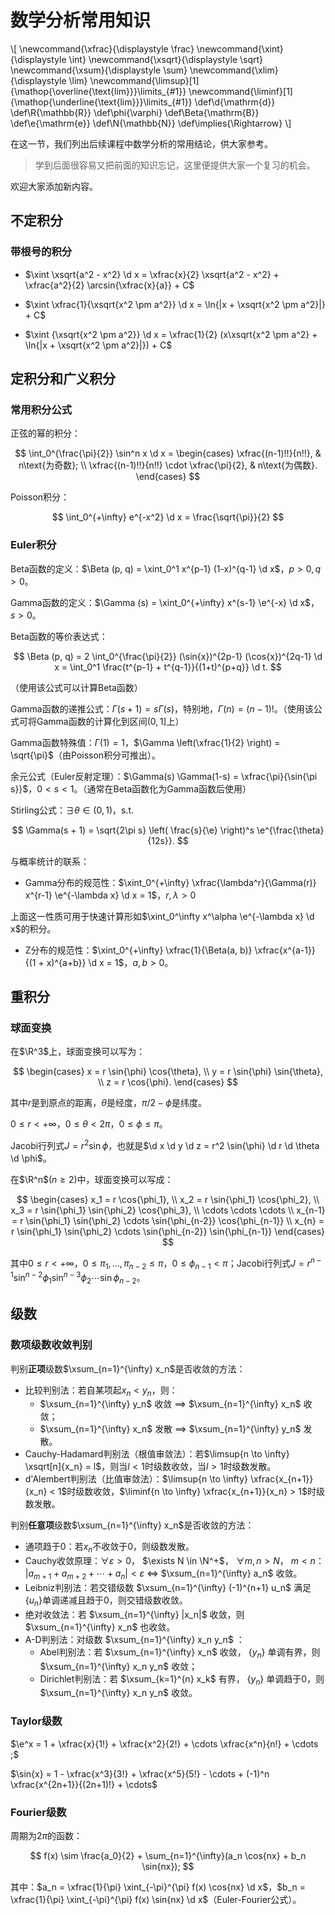 # 数学分析常用知识

<div class="hidden-latex">
\[
\newcommand{\xfrac}{\displaystyle \frac}
\newcommand{\xint}{\displaystyle \int}
\newcommand{\xsqrt}{\displaystyle \sqrt}
\newcommand{\xsum}{\displaystyle \sum}
\newcommand{\xlim}{\displaystyle \lim}
\newcommand{\limsup}[1]{\mathop{\overline{\text{lim}}}\limits_{#1}}
\newcommand{\liminf}[1]{\mathop{\underline{\text{lim}}}\limits_{#1}}
\def\d{\mathrm{d}}
\def\R{\mathbb{R}}
\def\phi{\varphi}
\def\Beta{\mathrm{B}}
\def\e{\mathrm{e}}
\def\N{\mathbb{N}}
\def\implies{\Rightarrow}
\]
</div>

在这一节，我们列出后续课程中数学分析的常用结论，供大家参考。

> 学到后面很容易又把前面的知识忘记，这里便提供大家一个复习的机会。

欢迎大家添加新内容。

## 不定积分

### 带根号的积分

* $\xint \xsqrt{a^2 - x^2} \d x = \xfrac{x}{2} \xsqrt{a^2 - x^2} + \xfrac{a^2}{2} \arcsin{\xfrac{x}{a}} + C$

* $\xint \xfrac{1}{\xsqrt{x^2 \pm a^2}} \d x = \ln{|x + \xsqrt{x^2 \pm a^2}|} + C$

* $\xint {\xsqrt{x^2 \pm a^2}} \d x = \xfrac{1}{2} (x\xsqrt{x^2 \pm a^2} + \ln{|x + \xsqrt{x^2 \pm a^2}|}) + C$

## 定积分和广义积分

### 常用积分公式

正弦的幂的积分：

$$
\int_0^{\frac{\pi}{2}} \sin^n x \d x = 
\begin{cases}
\xfrac{(n-1)!!}{n!!}, & n\text{为奇数}; \\
\xfrac{(n-1)!!}{n!!} \cdot \xfrac{\pi}{2}, & n\text{为偶数}.
\end{cases}
$$

Poisson积分：

$$
\int_0^{+\infty} e^{-x^2} \d x = \frac{\sqrt{\pi}}{2}
$$

### Euler积分

Beta函数的定义：$\Beta (p, q) = \xint_0^1 x^{p-1} (1-x)^{q-1} \d x$，$p > 0, q > 0$。

Gamma函数的定义：$\Gamma (s) = \xint_0^{+\infty} x^{s-1} \e^{-x} \d x$，$s > 0$。

Beta函数的等价表达式：

$$
\Beta (p, q) = 2 \int_0^{\frac{\pi}{2}} (\sin{x})^{2p-1} (\cos{x})^{2q-1} \d x = \int_0^1 \frac{t^{p-1} + t^{q-1}}{(1+t)^{p+q}} \d t.
$$

（使用该公式可以计算Beta函数）

Gamma函数的递推公式：$\Gamma(s+1) = s\Gamma(s)$，特别地，$\Gamma(n) = (n-1)!$。（使用该公式可将Gamma函数的计算化到区间$(0, 1]$上）

Gamma函数特殊值：$\Gamma(1) = 1$，$\Gamma \left(\xfrac{1}{2} \right) = \sqrt{\pi}$（由Poisson积分可推出）。

余元公式（Euler反射定理）：$\Gamma(s) \Gamma(1-s) = \xfrac{\pi}{\sin{\pi s}}$，$0 < s < 1$。（通常在Beta函数化为Gamma函数后使用）

Stirling公式：$\exists \theta \in (0, 1)$，s.t. 

$$
\Gamma(s + 1) = \sqrt{2\pi s} \left( \frac{s}{\e} \right)^s \e^{\frac{\theta}{12s}}.
$$

与概率统计的联系：

* Gamma分布的规范性：$\xint_0^{+\infty} \xfrac{\lambda^r}{\Gamma(r)} x^{r-1} \e^{-\lambda x} \d x = 1$，$r, \lambda > 0$

上面这一性质可用于快速计算形如$\xint_0^\infty x^\alpha \e^{-\lambda x} \d x$的积分。

* Z分布的规范性：$\xint_0^{+\infty} \xfrac{1}{\Beta(a, b)} \xfrac{x^{a-1}}{(1 + x)^{a+b}} \d x = 1$，$a, b > 0$。

## 重积分

### 球面变换

在$\R^3$上，球面变换可以写为：

$$
\begin{cases}
x = r \sin{\phi} \cos{\theta}, \\
y = r \sin{\phi} \sin{\theta}, \\
z = r \cos{\phi}.
\end{cases}
$$

其中$r$是到原点的距离，$\theta$是经度，$\pi/2 - \phi$是纬度。

$0 \le r < + \infty$，$0 \le \theta < 2\pi$，$0 \le \phi \le \pi$。

Jacobi行列式$J = r^2 \sin{\phi}$，也就是$\d x \d y \d z = r^2 \sin{\phi} \d r \d \theta \d \phi$。

在$\R^n$($n \ge 2$)中，球面变换可以写成：

$$
\begin{cases}
x_1 = r \cos{\phi_1}, \\
x_2 = r \sin{\phi_1} \cos{\phi_2}, \\
x_3 = r \sin{\phi_1} \sin{\phi_2} \cos{\phi_3}, \\
 \cdots \cdots \cdots \\
x_{n-1} = r \sin{\phi_1} \sin{\phi_2} \cdots \sin{\phi_{n-2}} \cos{\phi_{n-1}} \\
x_{n} = r \sin{\phi_1} \sin{\phi_2} \cdots \sin{\phi_{n-2}} \sin{\phi_{n-1}}
\end{cases}
$$

其中$0 \le r < +\infty$，$0 \le \pi_1, \dots, \pi_{n-2} \le \pi$，$0 \le \phi_{n-1} < \pi$；Jacobi行列式$J = r^{n-1} \sin^{n-2}\phi_1 \sin^{n-3}\phi_2 \cdots \sin{\phi_{n-2}}$。

## 级数

### 数项级数收敛判别

判别**正项**级数$\xsum_{n=1}^{\infty} x_n$是否收敛的方法：

* 比较判别法：若自某项起$x_n < y_n$，则：
    * $\xsum_{n=1}^{\infty} y_n$ 收敛 $\implies$ $\xsum_{n=1}^{\infty} x_n$ 收敛；
    * $\xsum_{n=1}^{\infty} x_n$ 发散 $\implies$ $\xsum_{n=1}^{\infty} y_n$ 发散。
* Cauchy-Hadamard判别法（根值审敛法）：若$\limsup{n \to \infty} \xsqrt[n]{x_n} = l$，则当$l < 1$时级数收敛，当$l > 1$时级数发散。
* d'Alembert判别法（比值审敛法）：$\limsup{n \to \infty} \xfrac{x_{n+1}}{x_n} < 1$时级数收敛，$\liminf{n \to \infty} \xfrac{x_{n+1}}{x_n} > 1$时级数发散。

判别**任意项**级数$\xsum_{n=1}^{\infty} x_n$是否收敛的方法：

* 通项趋于0：若$x_n$不收敛于0，则级数发散。
* Cauchy收敛原理：$\forall \varepsilon > 0$， $\exists N \in \N^+$， $\forall m, n > N$， $m < n$： $|a_{m + 1} + a_{m + 2} + \cdots + a_n | < \varepsilon$ $\Longleftrightarrow$ $\xsum_{n=1}^{\infty} a_n$ 收敛。
* Leibniz判别法：若交错级数 $\xsum_{n=1}^{\infty} (-1)^{n+1} u_n$ 满足$\{ u_n \}$单调递减且趋于0，则交错级数收敛。
* 绝对收敛法：若 $\xsum_{n=1}^{\infty} |x_n|$ 收敛，则 $\xsum_{n=1}^{\infty} x_n$ 也收敛。
* A-D判别法：对级数 $\xsum_{n=1}^{\infty} x_n y_n$ ：
    * Abel判别法：若 $\xsum_{n=1}^{\infty} x_n$ 收敛， $\{ y_n \}$ 单调有界，则 $\xsum_{n=1}^{\infty} x_n y_n$ 收敛；
    * Dirichlet判别法：若 $\xsum_{k=1}^{n} x_k$ 有界， $\{ y_n \}$ 单调趋于0，则 $\xsum_{n=1}^{\infty} x_n y_n$ 收敛。

### Taylor级数

$\e^x = 1 + \xfrac{x}{1!} + \xfrac{x^2}{2!} + \cdots \xfrac{x^n}{n!} + \cdots ;$

$\sin{x} = 1 - \xfrac{x^3}{3!} + \xfrac{x^5}{5!} - \cdots + (-1)^n \xfrac{x^{2n+1}}{(2n+1)!} + \cdots$

### Fourier级数

周期为$2 \pi$的函数：

$$
f(x) \sim \frac{a_0}{2} + \sum_{n=1}^{\infty}(a_n \cos{nx} + b_n \sin{nx});
$$

其中：$a_n = \xfrac{1}{\pi} \xint_{-\pi}^{\pi} f(x) \cos{nx} \d x$，$b_n = \xfrac{1}{\pi} \xint_{-\pi}^{\pi} f(x) \sin{nx} \d x$（Euler-Fourier公式）。

